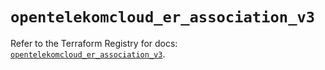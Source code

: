 # `opentelekomcloud_er_association_v3`

Refer to the Terraform Registry for docs: [`opentelekomcloud_er_association_v3`](https://registry.terraform.io/providers/opentelekomcloud/opentelekomcloud/1.36.17/docs/resources/er_association_v3).
